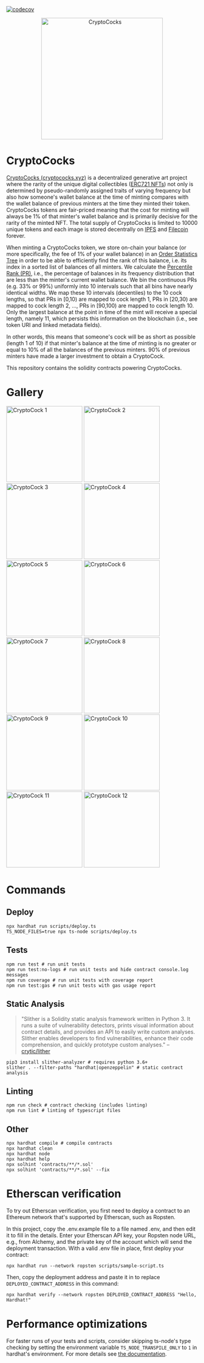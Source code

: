  [![codecov](https://codecov.io/gh/cocodigrande2021/cc-contract/branch/main/graph/badge.svg?token=asPY4Xi5U7)](https://codecov.io/gh/cocodigrande2021/cc-contract)

<a href="https://cryptococks.xyz/">
 <p align="center">
   <img src="https://github.com/cocodigrande2021/cryptococks-contract/raw/master/logo.png" width="320" alt="CryptoCocks" />
 </p>
</a>

# CryptoCocks

[CryptoCocks (cryptococks.xyz)](cryptococks.xyz) is a decentralized generative art project where the rarity of the unique digital collectibles ([ERC721 NFTs](https://ethereum.org/en/developers/docs/standards/tokens/erc-721/#top)) not only is determined by pseudo-randomly assigned
traits of varying frequency but also how someone's wallet balance at the time of minting compares
with the wallet balance of previous minters at the time they minted their token. CryptoCocks tokens are fair-priced meaning that the cost for minting will always be 1% of that minter's wallet balance and is primarily decisive for the rarity of the minted NFT.
The total supply of CryptoCocks is limited to 10000 unique tokens and each image is stored decentrally on [IPFS](https://ipfs.io) and [Filecoin](https://filecoin.io) forever.

When minting a CryptoCocks token, we store on-chain your balance
(or more specifically, the fee of 1% of your wallet balance) in an
[Order Statistics Tree](https://en.wikipedia.org/wiki/Order_statistic_tree) in order to be able to efficiently find the rank of this balance, i.e. its index in a sorted list of balances of all minters.
We calculate the [Percentile Rank (PR)](https://en.wikipedia.org/wiki/Percentile_rank), i.e., the percentage of
balances in its frequency distribution that are less than the minter's current wallet balance.
We bin the continuous PRs (e.g. 33% or 99%) uniformly into 10 intervals such that
all bins have nearly identical widths. We map these 10 intervals (decentiles) to the 10 cock lengths, so that PRs in [0,10) are mapped to cock length 1, PRs in [20,30) are mapped to cock length 2, ..., PRs in [90,100) are mapped to cock length 10. Only the largest balance at the point in time of the mint will receive a special length, namely 11, which persists this information on the blockchain (i.e., see token URI and linked metadata fields).

In other words, this means that someone's cock will be as short as possible (length 1 of 10) if that minter's balance at the time of minting is no greater or equal to 10% of all the balances of the previous minters. 90% of previous minters have made a larger investment to obtain a CryptoCock.

This repository contains the solidity contracts powering CryptoCocks.

# Gallery
<p float="left">
  <img src="https://www.cryptococks.xyz/landing/cock-gallery/10.png" width="200" alt="CryptoCock 1" />
  <img src="https://www.cryptococks.xyz/landing/cock-gallery/08.png" width="200" alt="CryptoCock 2" />
  <img src="https://www.cryptococks.xyz/landing/cock-gallery/11.png" width="200" alt="CryptoCock 3" />
  <img src="https://www.cryptococks.xyz/landing/cock-gallery/14.png" width="200" alt="CryptoCock 4" />
  <img src="https://www.cryptococks.xyz/landing/cock-gallery/05.png" width="200" alt="CryptoCock 5" />
  <img src="https://www.cryptococks.xyz/landing/cock-gallery/24.png" width="200" alt="CryptoCock 6" />
  <img src="https://www.cryptococks.xyz/landing/cock-gallery/06.png" width="200" alt="CryptoCock 7" />
  <img src="https://www.cryptococks.xyz/landing/cock-gallery/03.png" width="200" alt="CryptoCock 8" />
  <img src="https://www.cryptococks.xyz/landing/cock-gallery/09.png" width="200" alt="CryptoCock 9" />
  <img src="https://www.cryptococks.xyz/cocks/100/20/cock.png" width="200" alt="CryptoCock 10" />
  <img src="https://www.cryptococks.xyz/cocks/20/20/cock.png" width="200" alt="CryptoCock 11" />
  <img src="https://www.cryptococks.xyz/cocks/40/18/cock.png" width="200" alt="CryptoCock 12" />
</p>


# Commands
## Deploy
```shell
npx hardhat run scripts/deploy.ts
TS_NODE_FILES=true npx ts-node scripts/deploy.ts
```

## Tests
```shell
npm run test # run unit tests
npm run test:no-logs # run unit tests and hide contract console.log messages
npm run coverage # run unit tests with coverage report
npm run test:gas # run unit tests with gas usage report
```

## Static Analysis
> "Slither is a Solidity static analysis framework written in Python 3. It runs a suite of vulnerability detectors, prints visual information about contract details, and provides an API to easily write custom analyses. Slither enables developers to find vulnerabilities, enhance their code comprehension, and quickly prototype custom analyses." – [crytic/lither](https://github.com/crytic/slither)
```shell
pip3 install slither-analyzer # requires python 3.6+
slither . --filter-paths "hardhat|openzeppelin" # static contract analysis
```

## Linting
```shell
npm run check # contract checking (includes linting)
npm run lint # linting of typescript files
```

## Other
```shell
npx hardhat compile # compile contracts
npx hardhat clean
npx hardhat node
npx hardhat help
npx solhint 'contracts/**/*.sol'
npx solhint 'contracts/**/*.sol' --fix
```

# Etherscan verification

To try out Etherscan verification, you first need to deploy a contract to an Ethereum network that's supported by Etherscan, such as Ropsten.

In this project, copy the .env.example file to a file named .env, and then edit it to fill in the details. Enter your Etherscan API key, your Ropsten node URL, e.g., from Alchemy, and the private key of the account which will send the deployment transaction. With a valid .env file in place, first deploy your contract:

```shell
npx hardhat run --network ropsten scripts/sample-script.ts
```

Then, copy the deployment address and paste it in to replace `DEPLOYED_CONTRACT_ADDRESS` in this command:

```shell
npx hardhat verify --network ropsten DEPLOYED_CONTRACT_ADDRESS "Hello, Hardhat!"
```

# Performance optimizations

For faster runs of your tests and scripts, consider skipping ts-node's type checking by setting the environment variable `TS_NODE_TRANSPILE_ONLY` to `1` in hardhat's environment. For more details see [the documentation](https://hardhat.org/guides/typescript.html#performance-optimizations).
